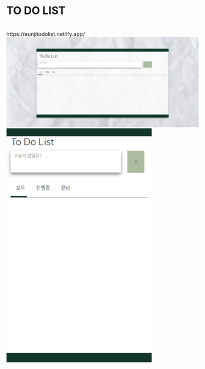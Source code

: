 <h1>TO DO LIST</h1>
<br>
https://eunjitodolist.netlify.app/
<br>
<img src="img/full.png"/>
<img src="img/mini.png"/>
